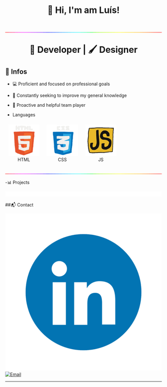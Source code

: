 <h1 align="center">👋 Hi, I'm am Luís! 
  <p align="center">
<img src="./media/rgbline.gif" width="1000">
</p> 
<p align="center">
  🔧 Developer | 🖌️ Designer 
</p> </h1>

<h2>🧬 Infos</h2>

- 💻 Proficient and focused on professional goals  
- 🧠 Constantly seeking to improve my general knowledge  
- 🤝 Proactive and helpful team player  

- Languages

<p align="center">
  <figure style="display:inline-block; text-align:center; margin:10px;">
    <img src="./media/html.gif" width="100"><br> HTML
  </figure>

  <figure style="display:inline-block; text-align:center; margin:10px;">
    <img src="./media/css.gif" width="100"><br>
    CSS
  </figure>

  <figure style="display:inline-block; text-align:center; margin:10px;">
    <img src="./media/js.gif" width="100"><br>
    JS
  </figure>
</p>

<p align="center">
<img src="./media/rgbline.gif" width="1000">
</p>

-📊 Projects 

<p align="center">
<img src="./media/redline.gif" width="1000">
</p>
##📬 Contact

[![LinkedIn](https://github.com/luisminze/luisminze/blob/main/Linkedin.gif)](https://linkedin.com/in/luisminze)  
[![Email](https://img.shields.io/badge/Email-D14836?logo=gmail&logoColor=white)](mailto:luisminze@gmail.com)

---
